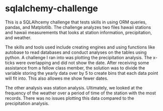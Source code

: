 # sqlalchemy-challenge

This is a SQLAlhcemy challenge that tests skills in using ORM queries, pandas, and Matplotlib. The challenge analyzes two files hawaii stations and hawaii measurements that looks at station information, precipitation, and weather. 

The skills and tools used include creating engines and using functions like autobase to read databases and conduct analyses on the tables using python. A challenge I ran into was plotting the precipitation analysis. The x-ticks were overlapping and did not show the date. After receiving some assistance from a fellow class member, the solution was to divide the variable storing the yearly data over by 5 to create bins that each data point will fit into. This also allowes me show fewer dates. 

The other analysis was station analysis. Ultimately, we looked at the frequency of the weather over a period of time of the station with the most records. There was no issues plotting this data compared to the precipitation analysis.
